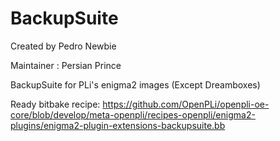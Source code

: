 BackupSuite
===========
Created by Pedro Newbie

Maintainer : Persian Prince

BackupSuite for PLi's enigma2 images (Except Dreamboxes)

Ready bitbake recipe: https://github.com/OpenPLi/openpli-oe-core/blob/develop/meta-openpli/recipes-openpli/enigma2-plugins/enigma2-plugin-extensions-backupsuite.bb

